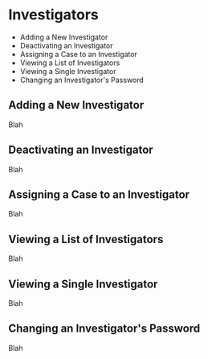 # Investigators

- Adding a New Investigator
- Deactivating an Investigator
- Assigning a Case to an Investigator
- Viewing a List of Investigators
- Viewing a Single Investigator
- Changing an Investigator's Password

## Adding a New Investigator
Blah

## Deactivating an Investigator
Blah

## Assigning a Case to an Investigator
Blah

## Viewing a List of Investigators
Blah

## Viewing a Single Investigator
Blah

## Changing an Investigator's Password
Blah